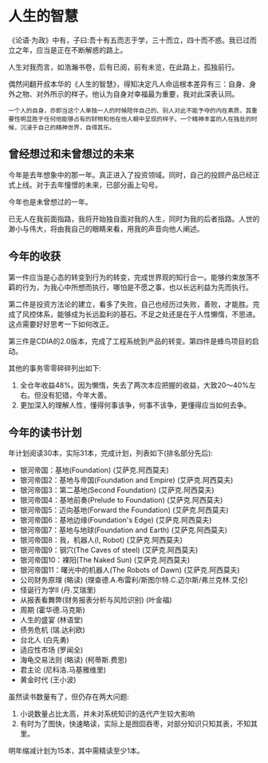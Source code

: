 # 人生的智慧

《论语·为政》中有，子曰:吾十有五而志于学，三十而立，四十而不惑。我已过而立之年，应当是正在不断解惑的路上。

人生对我而言，如浩瀚书卷，后有已阅，前有未览，在此路上，孤独前行。

偶然间翻开叔本华的《人生的智慧》，得知决定凡人命运根本差异有三：自身、身外之物、对外所示的样子。他认为自身对幸福最为重要，我对此深表认同。

`一个人的自身，亦即当这个人单独一人的时候陪伴自己的、别人对此不能予夺的内在素质，其重要性明显胜于任何他能够占有的财物和他在他人眼中呈现的样子。一个精神丰富的人在独处的时候，沉浸于自己的精神世界，自得其乐。`

## 曾经想过和未曾想过的未来

今年是去年想象中的那一年。真正进入了投资领域。同时，自己的投顾产品已经正式上线。对于去年憧憬的未来，已部分画上句号。

今年也是未曾想过的一年。

已无人在我前面指路，我将开始独自面对我的人生，同时为我的后者指路。人世的渺小与伟大，将由我自己的眼睛来看，用我的声音向他人阐述。

## 今年的收获

第一件应当是心态的转变到行为的转变，完成世界观的知行合一。能够约束放荡不羁的行为，为我心中所想而执行，哪怕是不愿之事，也以长远利益为先而执行。

第二件是投资方法论的建立，看多了失败，自己也经历过失败，善败，才能胜。完成了风控体系，能够成为长远盈利的基石。不足之处还是在于人性懒惰，不思进。这点需要好好思考一下如何改正。

第三件是CDIA的2.0版本，完成了工程系统到产品的转变。第四件是蜂鸟项目的启动。

其他的事务零零碎碎列出如下:

1. 全仓年收益48%。因为懒惰，失去了两次本应把握的收益，大致20～40%左右。但没有犯错，今年大善。
2. 更加深入的理解人性，懂得何事该争，何事不该争，更懂得应当如何去争。

## 今年的读书计划

年计划阅读30本，实际31本，完成计划，列表如下(排名部分先后):

- 银河帝国：基地(Foundation) (艾萨克.阿西莫夫)
- 银河帝国2：基地与帝国(Foundation and Empire) (艾萨克.阿西莫夫)
- 银河帝国3：第二基地(Second Foundation) (艾萨克.阿西莫夫)
- 银河帝国4：基地前奏(Prelude to Foundation) (艾萨克.阿西莫夫)
- 银河帝国5：迈向基地(Forward the Foundation) (艾萨克.阿西莫夫)
- 银河帝国6：基地边缘(Foundation's Edge) (艾萨克.阿西莫夫)
- 银河帝国7：基地与地球(Foundation and Earth) (艾萨克.阿西莫夫)
- 银河帝国8：我，机器人(I, Robot) (艾萨克.阿西莫夫)
- 银河帝国9：钢穴(The Caves of steel) (艾萨克.阿西莫夫)
- 银河帝国10：裸阳(The Naked Sun) (艾萨克.阿西莫夫)
- 银河帝国11：曙光中的机器人(The Robots of Dawn) (艾萨克.阿西莫夫)
- 公司财务原理 (略读) (理查德.A.布雷利/斯图尔特.C.迈尔斯/弗兰克林.艾伦)
- 怪诞行为学II (丹.艾瑞里)
- 从报表看舞弊(财务报表分析与风险识别) (叶金福)
- 周期 (霍华德.马克斯)
- 人生的盛宴 (林语堂)
- 债务危机 (瑞.达利欧)
- 台北人 (白先勇)
- 适应性市场 (罗闻全)
- 海龟交易法则 (略读) (柯蒂斯.费思)
- 君主论 (尼科洛.马基雅维里)
- 黄金时代 (王小波)

虽然读书数量有了，但仍存在两大问题:

1. 小说数量占比太高，并未对系统知识的迭代产生较大影响
2. 有时为了图快，快速略读，实际上是囫囵吞枣，对部分知识只知其表，不知其里。

明年缩减计划为15本，其中需精读至少1本。
